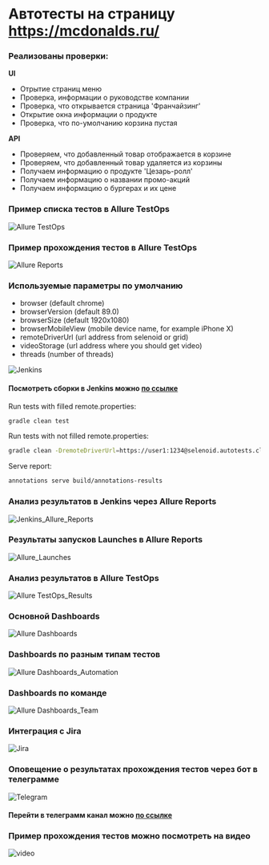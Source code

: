 # Автотесты на страницу https://mcdonalds.ru/

### Реализованы проверки:

**UI**

* Отрытие страниц меню
* Проверка, информации о руководстве компании
* Проверка, что открывается страница 'Франчайзинг'
* Открытие окна информации о продукте
* Проверка, что по-умолчанию корзина пустая

**API**

* Проверяем, что добавленный товар отображается в корзине
* Проверяем, что добавленный товар удаляется из корзины
* Получаем информацию о продукте 'Цезарь-ролл'
* Получаем информацию о названии промо-акций
* Получаем информацию о бургерах и их цене

### Пример списка тестов в Allure TestOps

![Allure TestOps](./img/Allure_TestOps.png)

### Пример прохождения тестов в Allure TestOps

![Allure Reports](./img/Allure_Reports.png)

### Используемые параметры по умолчанию

* browser (default chrome)
* browserVersion (default 89.0)
* browserSize (default 1920x1080)
* browserMobileView (mobile device name, for example iPhone X)
* remoteDriverUrl (url address from selenoid or grid)
* videoStorage (url address where you should get video)
* threads (number of threads)

![Jenkins](./img/Jenkins.png)

#### Посмотреть сборки в Jenkins можно [по ссылке](https://jenkins.autotests.cloud/job/07-antonina1901-mcdonalds/)

Run tests with filled remote.properties:

```bash
gradle clean test
```

Run tests with not filled remote.properties:

```bash
gradle clean -DremoteDriverUrl=https://user1:1234@selenoid.autotests.cloud/wd/hub/ -DvideoStorage=https://selenoid.autotests.cloud/video/ -Dthreads=1 test
```

Serve report:

```bash
annotations serve build/annotations-results
```

### Анализ результатов в Jenkins через Allure Reports

![Jenkins_Allure_Reports](./img/Jenkins_Allure_Reports.png)

### Результаты запусков Launches в Allure Reports

![Allure_Launches](./img/Allure_Launches.png)

### Анализ результатов в Allure TestOps

![Allure TestOps_Results](./img/Allure_TestOps_Results.png)

### Основной Dashboards

![Allure Dashboards](img/Allure_Dashboards.png)

### Dashboards по разным типам тестов

![Allure Dashboards_Automation](./img/Allure_Dashboards_Automation.png)

### Dashboards по команде

![Allure Dashboards_Team](./img/Allure_Dashboards_Team.png)

### Интеграция с Jira

![Jira](./img/Jira.png)

### Оповещение о результатах прохождения тестов через бот в телеграмме

![Telegram](img/Telegram.png)

#### Перейти в телеграмм канал можно [по ссылке](https://t.me/joinchat/sMZ0AnmoWmVhNDVi)

### Пример прохождения тестов можно посмотреть на видео

![video](./img/video.gif)